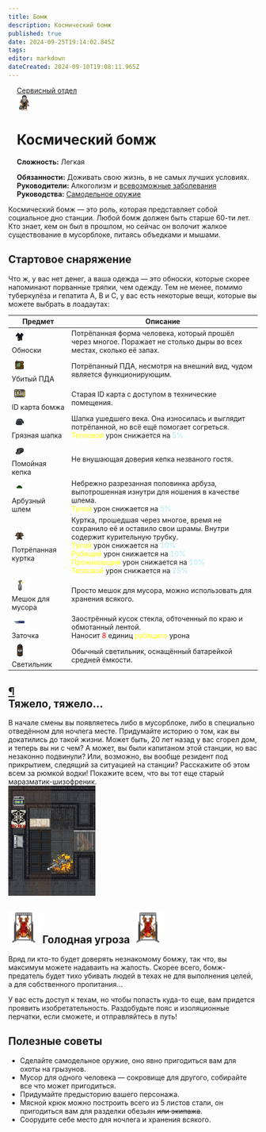 ```yaml
---
title: Бомж
description: Космический бомж
published: true
date: 2024-09-25T19:14:02.845Z
tags: 
editor: markdown
dateCreated: 2024-09-10T19:08:11.965Z
---
```


<div style="display: flex; justify-content: center;">
<div class="roles-passport serv">
  <div class="title serv "><a href="/roles">Сервисный отдел</a></div>
  <div>
    <div><div><img src="/roles/bomz2.png" id="playAudio" style="cursor: pointer;"></div></div>
  <div><div>
    <h1>Космический бомж</h1>
    <p><strong>Сложность:</strong> Легкая</p>
    <strong>Обязанности:</strong> Доживать свою жизнь, в не самых лучших условиях.<br>
    <b>Руководители:</b> Алкоголизм и  <a href="/guides/psychologicaldiseases">всевозможные заболевания</a><br>
    <b>Руководства:</b> <a href="/guides/handmadeweapons">Cамодельное оружие</a>
  </div></div>
  </div>
</div>
</div>

<p><audio id="lobbyMusic" src="/roles/serv/musicbomzh.mp3"></audio></p>
<p>Космический бомж — это роль, которая представляет собой социальное дно станции. Любой бомж должен быть старше 60-ти лет. Кто знает, кем он был в прошлом, но сейчас он волочит жалкое существование в мусорблоке, питаясь объедками и мышами.</p>
<h2> 
  <div class="box">
    <span> Стартовое снаряжение </span>
  </div>
</h2><div>
Что ж, у вас нет денег, а ваша одежда — это обноски, которые скорее напоминают порванные тряпки, чем одежду. Тем не менее, помимо туберкулёза и гепатита A, B и C, у вас есть некоторые вещи, которые вы можете выбрать в лоадаутах:
</div><center>
  <table class="ser">
    <thead>
      <tr>
        <th>Предмет</th>
        <th>Описание</th>
      </tr>
    </thead>
    <tbody>
      <tr>
        <td><img src="/roles/serv/bomzh.png"><br>
        Обноски</td>
        <td>Потрёпанная форма человека, который прошёл через многое. Поражает не столько дыры во всех местах, сколько её запах.</td>
      </tr>
      <tr>
        <td><img src="/roles/serv/pda-bomzh.png"><br>Убитый ПДА</td>
        <td>Потрёпанный ПДА, несмотря на внешний вид, чудом является функционирующим.</td>
      </tr>
      <tr>
        <td><img src="/roles/serv/debomzhidt.png"><br>ID карта бомжа</td>
        <td>Старая ID карта с доступом в технические помещения.</td>
      </tr>
      <tr>
        <td><img src="/roles/serv/bomzhhat.png"><br>Грязная шапка</td>
        <td>Шапка ушедшего века. Она износилась и выглядит потрёпанной, но всё ещё помогает согреться. <br><span style="color:yellow">Тепловой</span> урон снижается на <span style="color:#ace7f2">5%</span></td>
      </tr>
      <tr>
        <td><img src="/roles/serv/bomzcap.png"><br>Помойная кепка</td>
        <td>Не внушающая доверия кепка незваного гостя.</td>
      </tr>
      <tr>
        <td><img src="/roles/serv/melon.png"><br>Арбузный шлем</td>
        <td>Небрежно разрезанная половинка арбуза, выпотрошенная изнутри для ношения в качестве шлема.<br><span style="color:yellow">Тупой</span> урон снижается на <span style="color:#ace7f2">5%</span></td>
      </tr>
      <tr>
        <td><img src="/roles/serv/bomzhcoat.png"><br>Потрёпанная куртка</td>
        <td>Куртка, прошедшая через многое, время не сохранило её и оставило свои шрамы. Внутри содержит курительную трубку.<br><span style="color:yellow">Тупой</span> урон снижается на <span style="color:#ace7f2">10%</span><br><span style="color:yellow">Рубящий</span> урон снижается на <span style="color:#ace7f2">10%</span><br><span style="color:yellow">Проникающий</span> урон снижается на <span style="color:#ace7f2">10%</span><br><span style="color:yellow">Тепловой</span> урон снижается на <span style="color:#ace7f2">25%</span></td>
      </tr>
      <tr>
        <td><img src="/roles/serv/trashbag.png"><br>Мешок для мусора</td>
        <td>Просто мешок для мусора, можно использовать для хранения всякого.</td>
      </tr>
      <tr>
        <td><img src="/roles/serv/shiv.png"><br>Заточка</td>
        <td>Заострённый кусок стекла, обточенный по краю и обмотанный лентой.<br> Наносит <span style="color:red">8</span> единиц <span style="color:yellow">рубящего</span> урона</td>
      </tr>
      <tr>
        <td><img src="/roles/serv/lantern.png"><br>Светильник</td>
        <td>Обычный светильник, оснащённый батарейкой средней ёмкости.</td>
      </tr>
    </tbody>
  </table>
</center>
<h2 id="тяжело-тяжело" class="toc-header"><a class="toc-anchor" href="#тяжело-тяжело">¶</a> 
  <div class="box">
    <span>Тяжело, тяжело...</span>
  </div>
</h2>
<div class="imageBox">
  <div>
В начале смены вы появляетесь либо в мусорблоке, либо в специально отведённом для ночлега месте. Придумайте историю о том, как вы докатились до такой жизни. Может быть, 20 лет назад у вас сгорел дом, и теперь вы ни с чем? А может, вы были капитаном этой станции, но вас незаконно подвинули? Или, возможно, вы вообще резидент под прикрытием, следящий за ситуацией на станции? Расскажите об этом всем за рюмкой водки! Покажите всем, что вы тот еще старый маразматик-шизофреник.
  </div>
  <img src="/roles/serv/baze.png">
</div>
<h2> 
  <div class="box">
    <img src="/roles/serv/spikebloody.png" style="min-width: 64px">
    <span> Голодная угроза </span>
    <img src="/roles/serv/spikebloody.png" style="min-width: 64px">
  </div>
</h2><div>
Вряд ли кто-то будет доверять незнакомому бомжу, так что, вы максимум можете надаваить на жалость. Скорее всего, бомж-предатель будет тихо убивать людей в техах не для выполнения целей, а для собственного пропитания...
</div><p>У вас есть доступ к техам, но чтобы попасть куда-то еще, вам придется проявить изобретательность. Раздобудьте пояс и изоляционные перчатки, если сможете, и отправляйтесь в путь!</p>
<h2> 
  <div class="box">
    <span>Полезные советы</span>
  </div>
</h2>
<ul>
<li>Сделайте самодельное оружие, оно явно пригодиться вам для охоты на грызунов.</li>
<li>Мусор для одного человека — сокровище для другого, собирайте все что может пригодиться.</li>
<li>Придумайте предысторию вашего персонажа.</li>
<li>Мясной крюк можно построить всего из 5 листов стали, он пригодиться вам для разделки обезьян <s>или экипажа</s>.</li>
<li>Соорудите себе место для ночлега и хранения всякого.</li>
</ul>

<div class="table"></div>